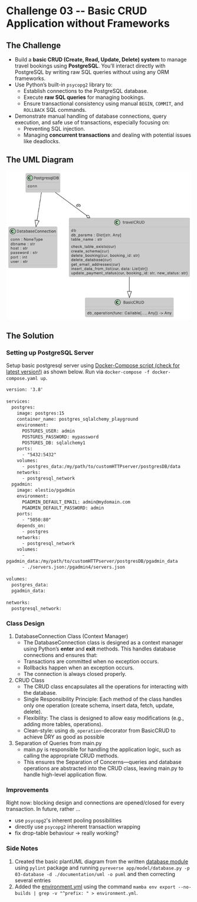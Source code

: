 # Challenge 03 -- Basic CRUD Application without Frameworks

## The Challenge

- Build a **basic CRUD (Create, Read, Update, Delete) system** to manage travel bookings using **PostgreSQL**. You’ll interact directly with PostgreSQL by writing raw SQL queries without using any ORM frameworks.
- Use Python’s built-in `psycopg2` library to:
    - Establish connections to the PostgreSQL database.
    - Execute **raw SQL queries** for managing bookings.
    - Ensure transactional consistency using manual `BEGIN`, `COMMIT`, and `ROLLBACK` SQL commands.
- Demonstrate manual handling of database connections, query execution, and safe use of transactions, especially focusing on:
    - Preventing SQL injection.
    - Managing **concurrent transactions** and dealing with potential issues like deadlocks.

## The UML Diagram

![](./images/03-Database.png)

## The Solution

### Setting up PostgreSQL Server

Setup basic postgresql server using [Docker-Compose script (check for latest version!)](../app/model/docker-compose.yml) as shown below. Run via `docker-compose -f docker-compose.yaml up`.

```docker-compose
version: '3.8'

services:
  postgres:
    image: postgres:15
    container_name: postgres_sqlalchemy_playground
    environment:
      POSTGRES_USER: admin
      POSTGRES_PASSWORD: mypassword
      POSTGRES_DB: sqlalchemy1
    ports:
      - "5432:5432"
    volumes:
      - postgres_data:/my/path/to/customHTTPserver/postgresDB/data
    networks:
      - postgresql_network
  pgadmin:
    image: elestio/pgadmin
    environment:
      PGADMIN_DEFAULT_EMAIL: admin@mydomain.com
      PGADMIN_DEFAULT_PASSWORD: admin
    ports: 
      - "5050:80"
    depends_on:
      - postgres
    networks:
      - postgresql_network
    volumes:
      - pgadmin_data:/my/path/to/customHTTPserver/postgresDB/pgadmin_data
      - ./servers.json:/pgadmin4/servers.json

volumes:
  postgres_data:
  pgadmin_data:

networks:
  postgresql_network:
```

### Class Design

1. DatabaseConnection Class (Context Manager)
    - The DatabaseConnection class is designed as a context manager using Python’s __enter__ and __exit__ methods. This handles database connections and ensures that:
    - Transactions are committed when no exception occurs.
    - Rollbacks happen when an exception occurs.
    - The connection is always closed properly.
2. CRUD Class
    - The CRUD class encapsulates all the operations for interacting with the database.
    - Single Responsibility Principle: Each method of the class handles only one operation (create schema, insert data, fetch, update, delete).
    - Flexibility: The class is designed to allow easy modifications (e.g., adding more tables, operations).
    - Clean-style: using `db_operation`-decorator from BasicCRUD to achieve DRY as good as possible
3. Separation of Queries from main.py
    - main.py is responsible for handling the application logic, such as calling the appropriate CRUD methods.
    - This ensures the Separation of Concerns—queries and database operations are abstracted into the CRUD class, leaving main.py to handle high-level application flow.

### Improvements

Right now: blocking design and connections are opened/closed for every transaction. In future, rather ...

- use `psycopg2`'s inherent pooling possibilities
- directly use `psycopg2` inherent transaction wrapping
- fix drop-table behaviour -> really working?

### Side Notes

1. Created the basic plantUML diagram from the written [database module](../app/model/database.py) using `pylint` package and running `pyreverse app/model/database.py -p 03-database -d ./documentation/uml -o puml` and then correcting several entries
2. Added the [environment.yml](../environment.yml) using the command `mamba env export --no-builds | grep -v "^prefix: " > environment.yml`. 